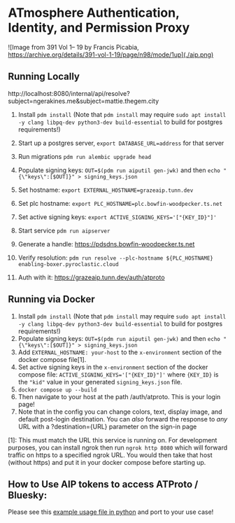 # ATmosphere Authentication, Identity, and Permission Proxy

![Image from 391 Vol 1– 19 by Francis Picabia, https://archive.org/details/391-vol-1-19/page/n98/mode/1up](./aip.png)
## Running Locally
http://localhost:8080/internal/api/resolve?subject=ngerakines.me&subject=mattie.thegem.city

1. Install `pdm install` (Note that `pdm install` may require `sudo apt install -y clang libpq-dev python3-dev build-essential` to build for postgres requirements!)
2. Start up a postgres server, `export DATABASE_URL=address` for that server
3. Run migrations `pdm run alembic upgrade head`
4. Populate signing keys: `OUT=$(pdm run aiputil gen-jwk)` and then `echo "{\"keys\":[$OUT]}" > signing_keys.json`

5. Set hostname: `export EXTERNAL_HOSTNAME=grazeaip.tunn.dev`
6. Set plc hostname: `export PLC_HOSTNAME=plc.bowfin-woodpecker.ts.net`
7. Set active signing keys: `export ACTIVE_SIGNING_KEYS='["{KEY_ID}"]'`
8. Start service `pdm run aipserver`
9. Generate a handle: https://pdsdns.bowfin-woodpecker.ts.net
10. Verify resolution: `pdm run resolve --plc-hostname ${PLC_HOSTNAME} enabling-boxer.pyroclastic.cloud`
11. Auth with it: https://grazeaip.tunn.dev/auth/atproto

## Running via Docker

1. Install `pdm install` (Note that `pdm install` may require `sudo apt install -y clang libpq-dev python3-dev build-essential` to build for postgres requirements!)
2. Populate signing keys: `OUT=$(pdm run aiputil gen-jwk)` and then `echo "{\"keys\":[$OUT]}" > signing_keys.json`
3. Add `EXTERNAL_HOSTNAME: your-host` to the `x-environment` section of the docker compose file[1].
4. Set active signing keys in the `x-environment` section of the docker compose file: `ACTIVE_SIGNING_KEYS='["{KEY_ID}"]'` where `{KEY_ID}` is the `"kid"` value in your generated `signing_keys.json` file.
5. `docker compose up --build`
6. Then navigate to your host at the path /auth/atproto. This is your login page!
7. Note that in the config you can change colors, text, display image, and default post-login destination. You can *also* forward the response to *any* URL with a ?destination={URL} parameter on the sign-in page

[1]: This must match the URL this service is running on. For development purposes, you can install ngrok then run `ngrok http 8080` which will forward traffic on https to a specified ngrok URL. You would then take that host (without https) and put it in your docker compose before starting up.

## How to Use AIP tokens to access ATProto / Bluesky:

Please see this [example usage file in python](https://gist.github.com/DGaffney/99f209e5ff9bb01cc50c4202c9c46554) and port to your use case!
